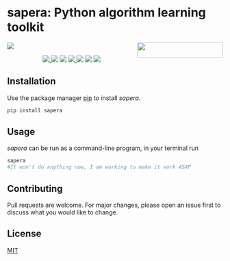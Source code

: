 # sapera: Python algorithm learning toolkit  
<a href="https://www.python.org/"><img src = "http://ForTheBadge.com/images/badges/made-with-python.svg?style=plastic"/></a>
<img align="right" height="35" width="200" src = "https://www.repostatus.org/badges/latest/wip.svg"/>
<br/>

<p align="center">
  
<a href ="https://github.com/sarthakchaudhary13/sapera/issues">
  <img src = "https://img.shields.io/badge/contributions-welcome-brightgreen.svg?style=plastic"/>
</a>

<img src = "https://img.shields.io/pypi/l/sapera?style=plastic"/>

<img src = "https://img.shields.io/github/issues/sarthakchaudhary13/sapera?style=plastic"/>

<a href = "https://pypi.org/project/sapera/">
  <img src = "https://img.shields.io/pypi/v/sapera.svg?style=plastic"/>
</a>

<img src = "https://img.shields.io/github/stars/sarthakchaudhary13/sapera?style=plastic"/>

<img src = "http://hits.dwyl.com/sarthakchaudhary13/sapera.svg"/>

<img src = "https://img.shields.io/github/repo-size/sarthakchaudhary13/sapera?style=plastic"/>

</p>

## Installation

Use the package manager [pip](https://pip.pypa.io/en/stable/) to install *sapera*.

```bash
pip install sapera
```

## Usage
*sapera* can be run as a command-line program, in your terminal run
```bash
sapera
#It won't do anything now, I am working to make it work ASAP
```

## Contributing
Pull requests are welcome. For major changes, please open an issue first to discuss what you would like to change.

## License
[MIT](https://raw.githubusercontent.com/sarthakchaudhary13/sapera/master/LICENSE)
